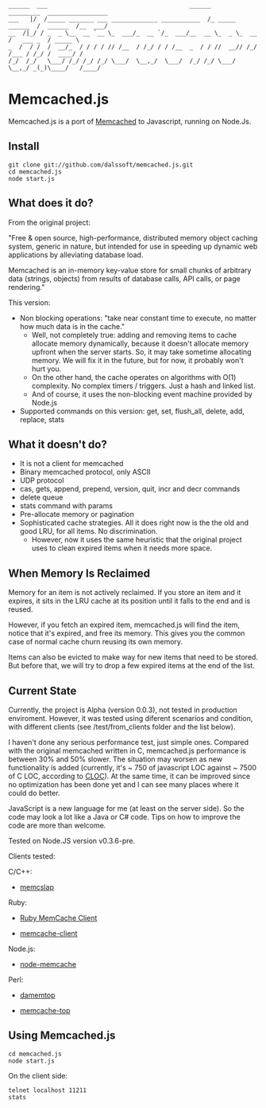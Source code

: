 	______  ___                                        ______        _________  _________________
	___   |/  /_____ _______ ___ _____________ ___________  /_ _____ ______  /  ______  /__  ___/
	__  /|_/ / _  _ \__  __ `__ \_  ___/_  __ `/_  ___/__  __ \_  _ \_  __  /   ___ _  / _____ \ 
	_  /  / /  /  __/_  / / / / // /__  / /_/ / / /__  _  / / //  __// /_/ /___ / /_/ /  ____/ / 
	/_/  /_/   \___/ /_/ /_/ /_/ \___/  \__,_/  \___/  /_/ /_/ \___/ \__,_/ _(_)\____/   /____/ 


# Memcached.js
Memcached.js is a port of [Memcached](http://memcached.org/) to Javascript, running on Node.Js.

## Install

	git clone git://github.com/dalssoft/memcached.js.git
	cd memcached.js	
	node start.js

## What does it do?

From the original project: 

"Free & open source, high-performance, distributed memory object caching system, generic in nature, but intended for use in speeding up dynamic web applications by alleviating database load.

Memcached is an in-memory key-value store for small chunks of arbitrary data (strings, objects) from results of database calls, API calls, or page rendering."

This version:

* Non blocking operations: "take near constant time to execute, no matter how much data is in the cache."
	* Well, not completely true: adding and removing items to cache allocate memory dynamically, because it doesn't allocate memory upfront when the server starts. So, it may take sometime allocating memory. We will fix it in the future, but for now, it probably won't hurt you.
	* On the other hand, the cache operates on algorithms with O(1) complexity. No complex timers / triggers. Just a hash and linked list.
	* And of course, it uses the non-blocking event machine provided by Node.js
* Supported commands on this version: get, set, flush_all, delete, add, replace, stats 


## What it doesn't do?

* It is not a client for memcached 
* Binary memcached protocol, only ASCII
* UDP protocol
* cas, gets, append, prepend, version, quit, incr and decr commands
* delete queue
* stats command with params
* Pre-allocate memory or pagination
* Sophisticated cache strategies. All it does right now is the the old and good LRU, for all items. No discrimination.
	* However, now it uses the same heuristic that the original project uses to clean expired items when it needs more space.


## 	When Memory Is Reclaimed
Memory for an item is not actively reclaimed. If you store an item and it expires, it sits in the LRU cache at its position until it falls to the end and is reused.

However, if you fetch an expired item, memcached.js will find the item, notice that it's expired, and free its memory. This gives you the common case of normal cache churn reusing its own memory.

Items can also be evicted to make way for new items that need to be stored. But before that, we will try to drop a few expired items at the end of the list.

## Current State
Currently, the project is Alpha (version 0.0.3), not tested in production enviroment. However, it was tested using diferent scenarios and condition, with different clients (see /test/from_clients folder and the list below). 

I haven't done any serious performance test, just simple ones. Compared with the original memcached written in C, memcached.js performance is between 30% and 50% slower. The situation may worsen as new functionality is added (currently, it's ~ 750 of javascript LOC against ~ 7500 of C LOC, according to [CLOC](http://sourceforge.net/projects/cloc/)). At the same time, it can be improved since no optimization has been done yet and I can see many places where it could do better.

JavaScript is a new language for me (at least on the server side). So the code may look a lot like a Java or C# code. Tips on how to improve the code are more than welcome. 

Tested on Node.JS version v0.3.6-pre.

Clients tested:

C/C++:
- [memcslap](https://code.launchpad.net/libmemcached)

Ruby:

- [Ruby MemCache Client](http://deveiate.org/projects/RMemCache/)

- [memcache-client](http://rubygems.org/gems/memcache-client/versions/1.8.5)

Node.js:

- [node-memcache](https://github.com/vanillahsu/node-memcache)

Perl:

- [damemtop](https://github.com/dormando/damemtop)

- [memcache-top](http://code.google.com/p/memcache-top/)


## Using Memcached.js

	cd memcached.js
	node start.js
	
On the client side:

	telnet localhost 11211
	stats
